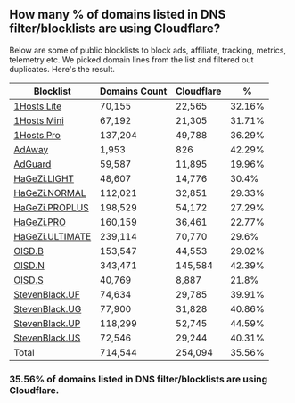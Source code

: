 ## How many % of domains listed in DNS filter/blocklists are using Cloudflare?


Below are some of public blocklists to block ads, affiliate, tracking, metrics, telemetry etc.
We picked domain lines from the list and filtered out duplicates.
Here's the result.


| Blocklist | Domains Count | Cloudflare | % |
| --- | --- | --- | --- |
| [1Hosts.Lite](https://raw.githubusercontent.com/badmojr/1Hosts/master/Lite/hosts.win) | 70,155 | 22,565 | 32.16% |
| [1Hosts.Mini](https://raw.githubusercontent.com/badmojr/1Hosts/master/mini/hosts.win) | 67,192 | 21,305 | 31.71% |
| [1Hosts.Pro](https://raw.githubusercontent.com/badmojr/1Hosts/master/Pro/hosts.win) | 137,204 | 49,788 | 36.29% |
| [AdAway](https://raw.githubusercontent.com/AdAway/adaway.github.io/master/hosts.txt) | 1,953 | 826 | 42.29% |
| [AdGuard](https://adguardteam.github.io/AdGuardSDNSFilter/Filters/filter.txt) | 59,587 | 11,895 | 19.96% |
| [HaGeZi.LIGHT](https://raw.githubusercontent.com/hagezi/dns-blocklists/main/hosts/light.txt) | 48,607 | 14,776 | 30.4% |
| [HaGeZi.NORMAL](https://raw.githubusercontent.com/hagezi/dns-blocklists/main/hosts/multi.txt) | 112,021 | 32,851 | 29.33% |
| [HaGeZi.PROPLUS](https://raw.githubusercontent.com/hagezi/dns-blocklists/main/hosts/pro.plus.txt) | 198,529 | 54,172 | 27.29% |
| [HaGeZi.PRO](https://raw.githubusercontent.com/hagezi/dns-blocklists/main/hosts/pro.txt) | 160,159 | 36,461 | 22.77% |
| [HaGeZi.ULTIMATE](https://raw.githubusercontent.com/hagezi/dns-blocklists/main/hosts/ultimate.txt) | 239,114 | 70,770 | 29.6% |
| [OISD.B](https://big.oisd.nl/dnsmasq) | 153,547 | 44,553 | 29.02% |
| [OISD.N](https://nsfw.oisd.nl/dnsmasq) | 343,471 | 145,584 | 42.39% |
| [OISD.S](https://small.oisd.nl/dnsmasq) | 40,769 | 8,887 | 21.8% |
| [StevenBlack.UF](https://raw.githubusercontent.com/StevenBlack/hosts/master/alternates/fakenews/hosts) | 74,634 | 29,785 | 39.91% |
| [StevenBlack.UG](https://raw.githubusercontent.com/StevenBlack/hosts/master/alternates/gambling/hosts) | 77,900 | 31,828 | 40.86% |
| [StevenBlack.UP](https://raw.githubusercontent.com/StevenBlack/hosts/master/alternates/porn/hosts) | 118,299 | 52,745 | 44.59% |
| [StevenBlack.US](https://raw.githubusercontent.com/StevenBlack/hosts/master/alternates/social/hosts) | 72,546 | 29,244 | 40.31% |
| Total | 714,544 | 254,094 | 35.56% |


### 35.56% of domains listed in DNS filter/blocklists are using Cloudflare.